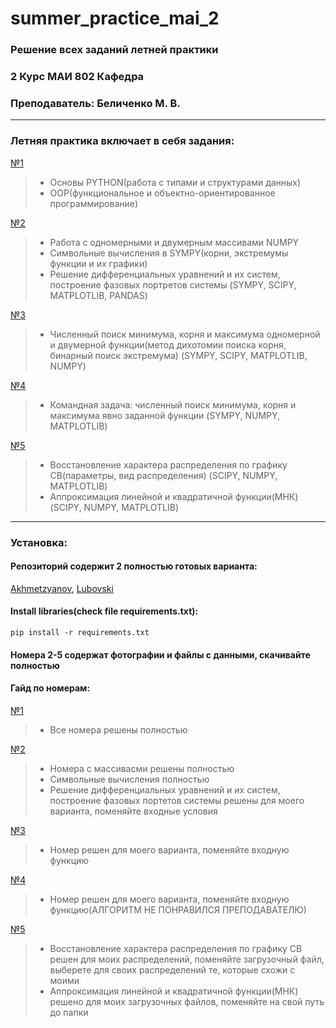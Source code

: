 # summer_practice_mai_2
### Решение всех заданий летней практики 
### 2 Курс МАИ 802 Кафедра   
### Преподаватель: Беличенко М. В.  
*** 
### Летняя практика включает в себя задания: 
[№1](hw1) 
>-  Основы PYTHON(работа с типами и структурами данных)  
>-  ООP(функциональное и объектно-ориентированное программирование)
>
[№2](hw2)  
>- Работа с одномерными и двумерным массивами NUMPY
>- Символьные вычисления в SYMPY(корни, экстремумы функции и их графики)
>- Решение дифференциальных уравнений и их систем, построение фазовых портретов системы (SYMPY, SCIPY, MATPLOTLIB, PANDAS)
>  
[№3](hw3)
>- Численный поиск минимума, корня и максимума одномерной и двумерной функции(метод дихотомии поиска корня, бинарный поиск экстремума) (SYMPY, SCIPY, MATPLOTLIB, NUMPY)  
>
[№4](hw4)  
>- Командная задача: численный поиск минимума, корня и максимума явно заданной функции (SYMPY, NUMPY, MATPLOTLIB)
>
[№5](hw5) 
>- Восстановление характера распределения по графику СВ(параметры, вид распределения) (SCIPY, NUMPY, MATPLOTLIB)
>- Аппроксимация линейной и квадратичной функции(МНК) (SCIPY, NUMPY, MATPLOTLIB)
> 
***
### Установка:
#### Репозиторий содержит 2 полностью готовых варианта: 
[Akhmetzyanov](hw1-5%20Akhmetzyanov), [Lubovski](hw1-5%20Lubovski)
#### Install libraries(check file requirements.txt): 
``` pip install -r requirements.txt ```
#### Номера 2-5 содержат фотографии и файлы с данными, скачивайте полностью
#### Гайд по номерам:
[№1](hw1)
>- Все номера решены полностью
>  
[№2](hw2)
>- Номера с массивасми решены полностью
>- Символьные вычисления полностью
>- Решение дифференциальных уравнений и их систем,  построение фазовых портетов системы решены для моего варианта, поменяйте входные условия
>
[№3](hw3)
>- Номер решен для моего варианта, поменяйте входную функцию
>
[№4](hw4)
>- Номер решен для моего варианта, поменяйте входную функцию(АЛГОРИТМ НЕ ПОНРАВИЛСЯ ПРЕПОДАВАТЕЛЮ)
>
[№5](hw5)
>- Восстановление характера распределения по графику СВ решен для моих распределений, поменяйте загрузочный файл, выберете для своих распределений те, которые схожи с моими
>- Аппроксимация линейной и квадратичной функции(МНК) решено для моих загрузочных файлов, поменяйте на свой путь до папки


